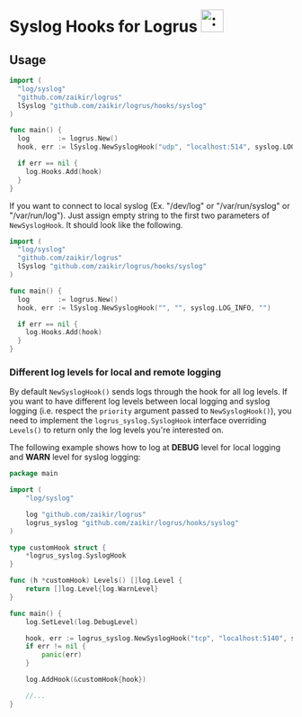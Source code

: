 # Syslog Hooks for Logrus <img src="http://i.imgur.com/hTeVwmJ.png" width="40" height="40" alt=":walrus:" class="emoji" title=":walrus:"/>

## Usage

```go
import (
  "log/syslog"
  "github.com/zaikir/logrus"
  lSyslog "github.com/zaikir/logrus/hooks/syslog"
)

func main() {
  log       := logrus.New()
  hook, err := lSyslog.NewSyslogHook("udp", "localhost:514", syslog.LOG_INFO, "")

  if err == nil {
    log.Hooks.Add(hook)
  }
}
```

If you want to connect to local syslog (Ex. "/dev/log" or "/var/run/syslog" or "/var/run/log"). Just assign empty string to the first two parameters of `NewSyslogHook`. It should look like the following.

```go
import (
  "log/syslog"
  "github.com/zaikir/logrus"
  lSyslog "github.com/zaikir/logrus/hooks/syslog"
)

func main() {
  log       := logrus.New()
  hook, err := lSyslog.NewSyslogHook("", "", syslog.LOG_INFO, "")

  if err == nil {
    log.Hooks.Add(hook)
  }
}
```

### Different log levels for local and remote logging

By default `NewSyslogHook()` sends logs through the hook for all log levels. If you want to have
different log levels between local logging and syslog logging (i.e. respect the `priority` argument
passed to `NewSyslogHook()`), you need to implement the `logrus_syslog.SyslogHook` interface
overriding `Levels()` to return only the log levels you're interested on.

The following example shows how to log at **DEBUG** level for local logging and **WARN** level for
syslog logging:

```go
package main

import (
	"log/syslog"

	log "github.com/zaikir/logrus"
	logrus_syslog "github.com/zaikir/logrus/hooks/syslog"
)

type customHook struct {
	*logrus_syslog.SyslogHook
}

func (h *customHook) Levels() []log.Level {
	return []log.Level{log.WarnLevel}
}

func main() {
	log.SetLevel(log.DebugLevel)

	hook, err := logrus_syslog.NewSyslogHook("tcp", "localhost:5140", syslog.LOG_WARNING, "myTag")
	if err != nil {
		panic(err)
	}

	log.AddHook(&customHook{hook})

	//...
}
```
